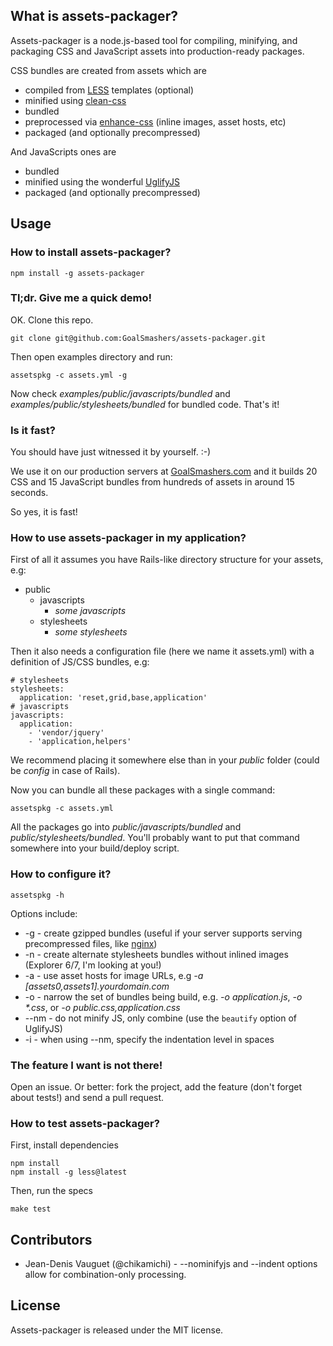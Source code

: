 ## What is assets-packager? ##

Assets-packager is a node.js-based tool for compiling, minifying, and packaging CSS and JavaScript assets into production-ready packages.

CSS bundles are created from assets which are

* compiled from [LESS](https://github.com/cloudhead/less.js) templates (optional)
* minified using [clean-css](https://github.com/GoalSmashers/clean-css)
* bundled
* preprocessed via [enhance-css](https://github.com/GoalSmashers/enhance-css) (inline images, asset hosts, etc)
* packaged (and optionally precompressed)

And JavaScripts ones are

* bundled
* minified using the wonderful [UglifyJS](https://github.com/mishoo/UglifyJS)
* packaged (and optionally precompressed)

## Usage ##

### How to install assets-packager? ###

    npm install -g assets-packager

### Tl;dr. Give me a quick demo! ###

OK. Clone this repo.

    git clone git@github.com:GoalSmashers/assets-packager.git

Then open examples directory and run:

    assetspkg -c assets.yml -g

Now check _examples/public/javascripts/bundled_ and _examples/public/stylesheets/bundled_ for bundled code.
That's it!

### Is it fast? ###

You should have just witnessed it by yourself. :-)

We use it on our production servers at [GoalSmashers.com](http://goalsmashers.com) and it builds 20 CSS and 15 JavaScript bundles from hundreds of assets in around 15 seconds.

So yes, it is fast!

### How to use assets-packager in my application? ###

First of all it assumes you have Rails-like directory structure for your assets, e.g:

- public
    - javascripts
        - _some javascripts_
    - stylesheets
        - _some stylesheets_

Then it also needs a configuration file (here we name it assets.yml) with a definition of JS/CSS bundles, e.g:

    # stylesheets
    stylesheets:
      application: 'reset,grid,base,application'
    # javascripts
    javascripts:
      application:
        - 'vendor/jquery'
        - 'application,helpers'

We recommend placing it somewhere else than in your _public_ folder (could be _config_ in case of Rails).

Now you can bundle all these packages with a single command:

    assetspkg -c assets.yml

All the packages go into _public/javascripts/bundled_ and _public/stylesheets/bundled_.
You'll probably want to put that command somewhere into your build/deploy script.

### How to configure it? ###

    assetspkg -h

Options include:

* -g - create gzipped bundles (useful if your server supports serving precompressed files, like [nginx](http://wiki.nginx.org/NginxHttpGzipStaticModule))
* -n - create alternate stylesheets bundles without inlined images (Explorer 6/7, I'm looking at you!)
* -a - use asset hosts for image URLs, e.g _-a [assets0,assets1].yourdomain.com_
* -o - narrow the set of bundles being build, e.g. _-o application.js_, _-o *.css_, or _-o public.css,application.css_
* --nm - do not minify JS, only combine (use the `beautify` option of UglifyJS)
* -i - when using --nm, specify the indentation level in spaces

### The feature I want is not there! ###

Open an issue. Or better: fork the project, add the feature (don't forget about tests!) and send a pull request.

### How to test assets-packager? ###

First, install dependencies

    npm install
    npm install -g less@latest

Then, run the specs

    make test
    
## Contributors ##

* Jean-Denis Vauguet (@chikamichi) - --nominifyjs and --indent options allow for combination-only processing.

## License ##

Assets-packager is released under the MIT license.
